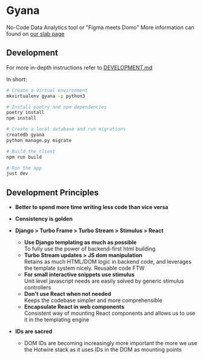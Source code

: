 # Gyana

No-Code Data Analytics tool or "Figma meets Domo"
More information can found on [our slab page](https://gyana.slab.com/topics/tech-mlhaecw3)

## Development

For more in-depth instructions refer to [DEVELOPMENT.md](DEVELOPMENT.md)

In short:

```bash
# Create a virtual environment
mkvirtualenv gyana -p python3

# Install poetry and npm dependencies
poetry install
npm install

# Create a local database and run migrations
createdb gyana
python manage.py migrate

# Build the client
npm run build

# Run the app
just dev
```

## Development Principles

- **Better to spend more time writing less code than vice versa**

- **Consistency is golden**

- **Django > Turbo Frame > Turbo Stream > Stimulus > React**
   - **Use Django templating as much as possible**  
      To fully use the power of backend-first html building
   - **Turbo Stream updates > JS dom manipulation**  
      Retains as much HTML/DOM logic in backend code, and leverages the template system nicely. Reusable code FTW
   - **For small interactive snippets use stimulus**  
      Unit level javascript needs are easily solved by generic stimulus controllers
   - **Don't use React when not needed**  
      Keeps the codebase simpler and more comprehensible
   - **Encapsulate React in web components**  
      Consistent way of mounting React components and allows us to use it in the templating engine

- **IDs are sacred**
   - DOM IDs are becoming increasingly more important the more we use the Hotwire stack as it uses IDs in the DOM as mounting points
